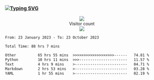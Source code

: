 ### <a href="https://git.io/typing-svg"><img src="https://readme-typing-svg.herokuapp.com?font=Fira+Code&pause=1000&width=435&lines=+Hi+%F0%9F%91%8B+There+is+Chenghow" alt="Typing SVG" /></a>
<p align="center"> 
  <img src="https://github-readme-stats.vercel.app/api?username=chenghow&show_icons=true"><br>
  Visitor count<br>
  <img src="https://profile-counter.glitch.me/chenghow/count.svg">
</p>

<!--START_SECTION:waka-->

```txt
From: 23 January 2023 - To: 23 October 2023

Total Time: 88 hrs 7 mins

Other          65 hrs 55 mins  >>>>>>>>>>>>>>>>>>>------   74.81 %
Python         10 hrs 11 mins  >>>----------------------   11.57 %
Text           4 hrs 9 mins    >------------------------   04.71 %
Markdown       2 hrs 53 mins   >------------------------   03.28 %
YAML           1 hr 55 mins    >------------------------   02.19 %
```

<!--END_SECTION:waka-->
